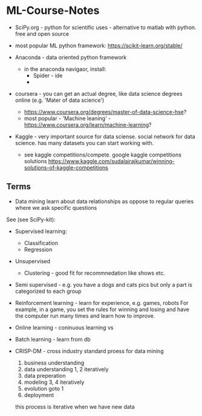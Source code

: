 # ML-Course-Notes

* SciPy.org - python for scientific uses - alternative to matlab with python. free and open source
* most popular ML python framework: https://scikit-learn.org/stable/
* Anaconda - data oriented python framework
  * in the anaconda navigaor, install:
    * Spider - ide
    * 
* coursera - you can get an actual degree, like data science degrees online (e.g. 'Mater of data science')
  * https://www.coursera.org/degrees/master-of-data-science-hse?
  * most popular - 'Machine leaning' - https://www.coursera.org/learn/machine-learning?

* Kaggle - very important source for data sciense. social network for data science. 
has many datasets you can start working with.
  * see kaggle competitions/compete. google kaggle competitions solutions
    https://www.kaggle.com/sudalairajkumar/winning-solutions-of-kaggle-competitions

## Terms

* Data mining
learn about data relationships as oppose to regular queries where we ask specific questions

See (see SciPy-kit):
* Supervised learning:
  * Classification
  * Regression 
* Unsupervised
  * Clustering - good fit for recommnedation like shows etc.
* Semi supervised - e.g. you have a dogs and cats pics but only a part is categorized to each group

  
* Reinforcement learning - learn for experience, e.g. games, robots
For example, in a game, you set the rules for winning and losing and have the computer run many times and learn how to improve.

* Online learning - coninuous learning
vs
* Batch learning - learn from db

* CRISP-DM - cross industry standard proess for data mining 
  1. business understanding
  2. data understanding 
  1, 2 iteratively 
  3. data preperation
  4. modeling
  3, 4 iteratively
  5. evolution
  goto 1
  6. deployment
  
  this process is iterative when we have new data
  





